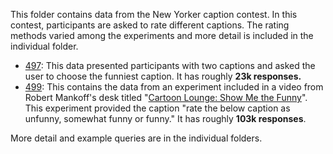 This folder contains data from the New Yorker caption contest. In this contest,
participants are asked to rate different captions. The rating methods varied
among the experiments and more detail is included in the individual folder.

* [497]: This data presented participants with two captions and asked the user
  to choose the funniest caption. It has roughly **23k responses.**
* [499]: This contains the data from an experiment included in a video from
  Robert Mankoff's desk titled "[Cartoon Lounge: Show Me the Funny]". This
  experiment provided the caption "rate the below caption as unfunny, somewhat
  funny or funny." It has roughly **103k responses**.

More detail and example queries are in the individual folders.

[499]:499/
[497]:497/
[Cartoon Lounge: Show Me the Funny]:http://www.newyorker.com/cartoons/bob-mankoff/cartoon-lounge-show-me-the-funny
